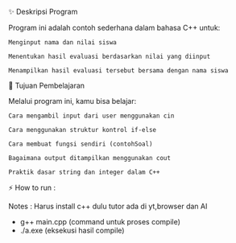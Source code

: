 ✨ Deskripsi Program

Program ini adalah contoh sederhana dalam bahasa C++ untuk:

    Menginput nama dan nilai siswa

    Menentukan hasil evaluasi berdasarkan nilai yang diinput

    Menampilkan hasil evaluasi tersebut bersama dengan nama siswa


🧠 Tujuan Pembelajaran

Melalui program ini, kamu bisa belajar:

    Cara mengambil input dari user menggunakan cin

    Cara menggunakan struktur kontrol if-else

    Cara membuat fungsi sendiri (contohSoal)

    Bagaimana output ditampilkan menggunakan cout

    Praktik dasar string dan integer dalam C++


⚡ How to run : 

Notes : Harus install c++ dulu tutor ada di yt,browser dan AI

- g++ main.cpp  (command untuk proses compile)
- ./a.exe       (eksekusi hasil compile)
